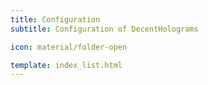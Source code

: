 ```yaml
---
title: Configuration
subtitle: Configuration of DecentHolograms

icon: material/folder-open

template: index_list.html
---
```


<!-- required for page build -->